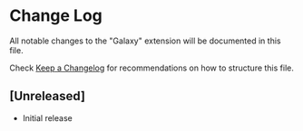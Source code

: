 # Change Log

All notable changes to the "Galaxy" extension will be documented in this file.

Check [Keep a Changelog](http://keepachangelog.com/) for recommendations on how to structure this file.

## [Unreleased]

- Initial release
